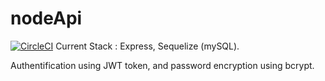 # nodeApi
[![CircleCI](https://circleci.com/gh/thentges/nodeApi/tree/master.svg?style=svg)](https://circleci.com/gh/thentges/nodeApi/tree/master)
Current Stack : Express, Sequelize (mySQL).

Authentification using JWT token, and password encryption using bcrypt.
